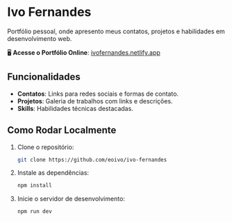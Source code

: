 # Ivo Fernandes

Portfólio pessoal, onde apresento meus contatos, projetos e habilidades em desenvolvimento web.

🖥 **Acesse o Portfólio Online**: [ivofernandes.netlify.app](https://ivofernandes.netlify.app/)

## Funcionalidades

- **Contatos**: Links para redes sociais e formas de contato.
- **Projetos**: Galeria de trabalhos com links e descrições.
- **Skills**: Habilidades técnicas destacadas.

## Como Rodar Localmente

1. Clone o repositório:
   ```bash
   git clone https://github.com/eoivo/ivo-fernandes
   ```
2. Instale as dependências:
   ```bash
   npm install
   ```
3. Inicie o servidor de desenvolvimento:
   ```bash
   npm run dev
   ```
